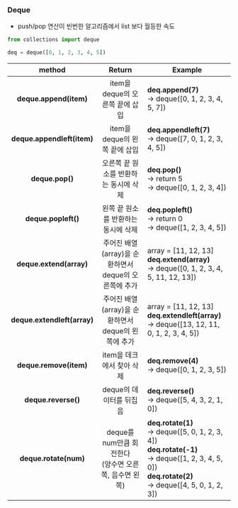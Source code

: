 ### Deque

- push/pop 연산이 빈번한 알고리즘에서 list 보다 월등한 속도

```python
from collections import deque

deq = deque([0, 1, 2, 3, 4, 5])
```

|<b>        method          |                      Return                    |          Example      |
| :------------------------:| :--------------------------------------------: | :----------------------------: |
|<b> deque.append(item)     | item을 deque의 오른쪽 끝에 삽입                   | <div style="text-align: left"> <b> deq.append(7) </b> <br> -> deque([0, 1, 2, 3, 4, 5, 7])|
|<b> deque.appendleft(item) | item을 deque의 왼쪽 끝에 삽입                     | <div style="text-align: left"> <b> deq.appendleft(7) </b> <br> -> deque([7, 0, 1, 2, 3, 4, 5]) |
|<b> deque.pop()            | 오른쪽 끝 원소를 반환하는 동시에 삭제                | <div style="text-align: left"> <b> deq.pop() </b> <br> -> return 5 <br> -> deque([0, 1, 2, 3, 4]) |
|<b> deque.popleft()        | 왼쪽 끝 원소를 반환하는 동시에 삭제                  | <div style="text-align: left"> <b> deq.popleft() </b> <br> -> return 0 <br> -> deque([1, 2, 3, 4, 5]) |
|<b> deque.extend(array)    | 주어진 배열(array)을 순환하면서 deque의 오른쪽에 추가 | <div style="text-align: left"> array = [11, 12, 13] <br> <b> deq.extend(array) </b> <br> -> deque([0, 1, 2, 3, 4, 5, 11, 12, 13]) |
|<b> deque.extendleft(array)| 주어진 배열(array)을 순환하면서 deque의 왼쪽에 추가   | <div style="text-align: left"> array = [11, 12, 13] <br> <b> deq.extendleft(array) </b> <br> -> deque([13, 12, 11, 0, 1, 2, 3, 4, 5]) |
|<b> deque.remove(item)     | item을 데크에서 찾아 삭제                          | <div style="text-align: left"> <b> deq.remove(4) </b> <br> -> deque([0, 1, 2, 3, 5]) |
|<b> deque.reverse()        | deque의 데이터를 뒤집음                           | <div style="text-align: left"> <b> deq.reverse() </b> <br> -> deque([5, 4, 3, 2, 1, 0]) |
|<b> deque.rotate(num)      | deque를 num만큼 회전한다 <br> (양수면 오른쪽, 음수면 왼쪽)  | <div style="text-align: left"> <b> deq.rotate(1) </b> <br> -> deque([5, 0, 1, 2, 3, 4]) <br> <b> deq.rotate(-1) </b> <br> -> deque([1, 2, 3, 4, 5, 0]) <br> <b> deq.rotate(2) </b> <br> -> deque([4, 5, 0, 1, 2, 3]) |
